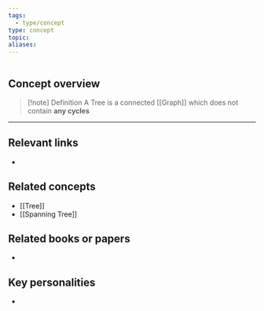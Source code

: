 ```yaml
---
tags:
  - type/concept
type: concept
topic: 
aliases:
---
```

```table-of-contents
```
## Concept overview
> [!note] Definition
> A Tree is a connected [[Graph]] which does not contain **any cycles**


- - -

## Relevant links
- 

## Related concepts
- [[Tree]]
- [[Spanning Tree]]

## Related books or papers
- 

## Key personalities
- 
